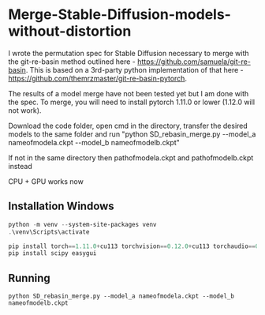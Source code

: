 # Merge-Stable-Diffusion-models-without-distortion
I wrote the permutation spec for Stable Diffusion necessary to merge with the git-re-basin method outlined here - https://github.com/samuela/git-re-basin.
This is based on a 3rd-party python implementation of that here - https://github.com/themrzmaster/git-re-basin-pytorch.

The results of a model merge have not been tested yet but I am done with the spec.
To merge, you will need to install pytorch 1.11.0 or lower (1.12.0 will not work). 

Download the code folder, open cmd in the directory, transfer the desired models to the same folder and run 
"python SD_rebasin_merge.py --model_a nameofmodela.ckpt --model_b nameofmodelb.ckpt"

If not in the same directory then 
pathofmodela.ckpt and pathofmodelb.ckpt instead

CPU + GPU works now

## Installation Windows

```powershell
python -m venv --system-site-packages venv
.\venv\Scripts\activate

pip install torch==1.11.0+cu113 torchvision==0.12.0+cu113 torchaudio==0.11.0 --extra-index-url https://download.pytorch.org/whl/cu113
pip install scipy easygui

```

## Running

`python SD_rebasin_merge.py --model_a nameofmodela.ckpt --model_b nameofmodelb.ckpt`